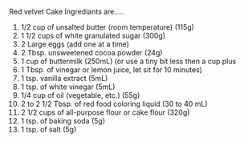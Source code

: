 Red velvet Cake Ingrediants are.....


  1.   1/2 cup of unsalted butter (room temperature) (115g)
  2.   1 1/2 cups of white granulated sugar (300g)
  3.   2 Large eggs (add one at a time)
  4.   2 Tbsp. unsweetened cocoa powder (24g)
  5.   1 cup of buttermilk (250mL) (or use a tiny bit less then a cup plus
  6.   1 Tbsp. of vinegar or lemon juice, let sit for 10 minutes)
  7.   1 tsp. vanilla extract (5mL)
  8.   1 tsp. of white vinegar (5mL)
  9.   1/4 cup of oil (vegetable, etc.) (55g)
  10.   2 to 2 1/2 Tbsp. of red food coloring liquid (30 to 40 mL)
  11.   2 1/2 cups of all-purpose flour or cake flour (320g)
  12.   1 tsp. of baking soda (5g)
  13.   1 tsp. of salt (5g)
